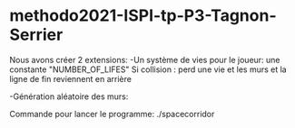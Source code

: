 # methodo2021-ISPI-tp-P3-Tagnon-Serrier
Nous avons créer 2 extensions:
-Un système de vies pour le joueur:
    une constante "NUMBER_OF_LIFES"
    Si collision : perd une vie et les murs et la ligne de fin reviennent en arrière

-Génération aléatoire des murs:

Commande pour lancer le programme:
./spacecorridor

